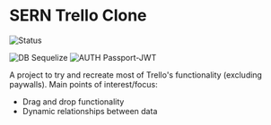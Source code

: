 # SERN Trello Clone
![Status](https://img.shields.io/badge/STATUS-IN--PROGRESS-yellow)

![DB Sequelize](https://img.shields.io/badge/DB-SEQUELIZE-blue)
![AUTH Passport-JWT](https://img.shields.io/badge/USER_AUTH-PASSPORT_JWT-green)

A project to try and recreate most of Trello's functionality (excluding paywalls). Main points of interest/focus:
- Drag and drop functionality
- Dynamic relationships between data